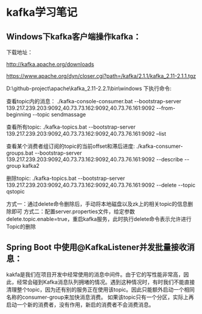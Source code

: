 # kafka学习笔记

## Windows下kafka客户端操作kafka：

下载地址：

<http://kafka.apache.org/downloads>

<https://www.apache.org/dyn/closer.cgi?path=/kafka/2.1.1/kafka_2.11-2.1.1.tgz>



D:\github-project\apache\kafka_2.11-2.2.1\bin\windows 下执行命令:

查看topic内的消息：
./kafka-console-consumer.bat --bootstrap-server 139.217.239.203:9092,40.73.73.162:9092,40.73.76.161:9092 --from-beginning --topic sendmassage

查看所有topic:
./kafka-topics.bat --bootstrap-server 139.217.239.203:9092,40.73.73.162:9092,40.73.76.161:9092 –list

查看某个消费者组订阅的topic的当前offset和滞后进度:
./kafka-consumer-groups.bat --bootstrap-server 139.217.239.203:9092,40.73.73.162:9092,40.73.76.161:9092 --describe --group kafka2

删除topic:
./kafka-topics.bat --bootstrap-server 139.217.239.203:9092,40.73.73.162:9092,40.73.76.161:9092 --delete --topic qstopic

方式一：通过delete命令删除后，手动将本地磁盘以及zk上的相关topic的信息删除即可
方式二：配置server.properties文件，给定参数delete.topic.enable=true，重启kafka服务，此时执行delete命令表示允许进行Topic的删除

## Spring Boot 中使用@KafkaListener并发批量接收消息：
kakfa是我们在项目开发中经常使用的消息中间件。由于它的写性能非常高，因此，经常会碰到Kafka消息队列拥堵的情况。遇到这种情况时，有时我们不能直接清理整个topic，因为还有别的服务正在使用该topic。因此只能额外启动一个相同名称的consumer-group来加快消息消费。
如果该topic只有一个分区，实际上再启动一个新的消费者，没有作用，新启的消费者不会消费消息。